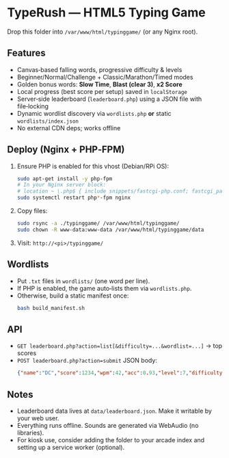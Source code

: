 # TypeRush — HTML5 Typing Game

Drop this folder into `/var/www/html/typinggame/` (or any Nginx root).

## Features
- Canvas‑based falling words, progressive difficulty & levels
- Beginner/Normal/Challenge + Classic/Marathon/Timed modes
- Golden bonus words: **Slow Time**, **Blast (clear 3)**, **x2 Score**
- Local progress (best score per setup) saved in `localStorage`
- Server‑side leaderboard (`leaderboard.php`) using a JSON file with file‑locking
- Dynamic wordlist discovery via `wordlists.php` **or** static `wordlists/index.json`
- No external CDN deps; works offline

## Deploy (Nginx + PHP‑FPM)
1. Ensure PHP is enabled for this vhost (Debian/RPi OS):
   ```bash
   sudo apt-get install -y php-fpm
   # In your Nginx server block:
   # location ~ \.php$ { include snippets/fastcgi-php.conf; fastcgi_pass unix:/run/php/php-fpm.sock; }
   sudo systemctl restart php*-fpm nginx
   ```
2. Copy files:
   ```bash
   sudo rsync -a ./typinggame/ /var/www/html/typinggame/
   sudo chown -R www-data:www-data /var/www/html/typinggame/data
   ```
3. Visit: `http://<pi>/typinggame/`

## Wordlists
- Put `.txt` files in `wordlists/` (one word per line).
- If PHP is enabled, the game auto‑lists them via `wordlists.php`.
- Otherwise, build a static manifest once:
  ```bash
  bash build_manifest.sh
  ```

## API
- `GET leaderboard.php?action=list[&difficulty=...&wordlist=...]` → top scores
- `POST leaderboard.php?action=submit` JSON body:
  ```json
  {"name":"DC","score":1234,"wpm":42,"acc":0.93,"level":7,"difficulty":"normal","wordlist":"animals.txt","mode":"classic"}
  ```

## Notes
- Leaderboard data lives at `data/leaderboard.json`. Make it writable by your web user.
- Everything runs offline. Sounds are generated via WebAudio (no libraries).
- For kiosk use, consider adding the folder to your arcade index and setting up a service worker (optional).
